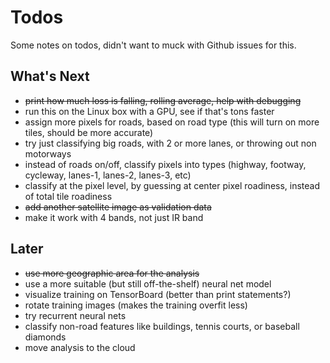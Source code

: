 # Todos
Some notes on todos, didn't want to muck with Github issues for this.

## What's Next
* ~~print how much loss is falling, rolling average, help with debugging~~
* run this on the Linux box with a GPU, see if that's tons faster
* assign more pixels for roads, based on road type (this will turn on more tiles, should be more accurate)
* try just classifying big roads, with 2 or more lanes, or throwing out non motorways
* instead of roads on/off, classify pixels into types (highway, footway, cycleway, lanes-1, lanes-2, lanes-3, etc)
* classify at the pixel level, by guessing at center pixel roadiness, instead of total tile roadiness
* ~~add another satellite image as validation data~~
* make it work with 4 bands, not just IR band

## Later
* ~~use more geographic area for the analysis~~
* use a more suitable (but still off-the-shelf) neural net model
* visualize training on TensorBoard (better than print statements?)
* rotate training images (makes the training overfit less)
* try recurrent neural nets
* classify non-road features like buildings, tennis courts, or baseball diamonds
* move analysis to the cloud
